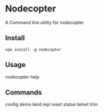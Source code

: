 # Nodecopter

A Command line utility for nodecopter

## Install

    npm install -g nodecopter

## Usage

  nodecopter help

## Commands

config
demo
land
repl
reset
status
telnet
trim